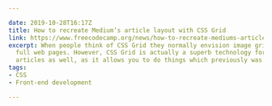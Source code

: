 ```yaml
---

date: 2019-10-28T16:17Z
title: How to recreate Medium’s article layout with CSS Grid
link: https://www.freecodecamp.org/news/how-to-recreate-mediums-article-layout-with-css-grid-b4608792bad1/
excerpt: When people think of CSS Grid they normally envision image grid layouts and
  full web pages. However, CSS Grid is actually a superb technology for laying out
  articles as well, as it allows you to do things which previously was tricky to achieve.
tags:
- CSS
- Front-end development

---
```

